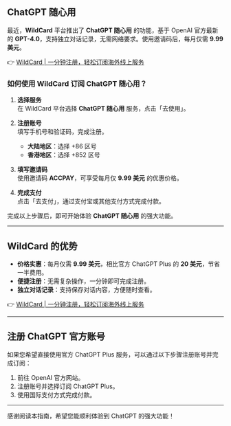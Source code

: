 ## ChatGPT 随心用

最近，**WildCard** 平台推出了 **ChatGPT 随心用** 的功能，基于 OpenAI 官方最新的 **GPT-4.0**，支持独立对话记录，无需网络要求。使用邀请码后，每月仅需 **9.99 美元**。

👉 [WildCard | 一分钟注册，轻松订阅海外线上服务](https://bit.ly/bewildcard)

### 如何使用 WildCard 订阅 ChatGPT 随心用？

1. **选择服务**  
   在 WildCard 平台选择 **ChatGPT 随心用** 服务，点击「去使用」。

2. **注册账号**  
   填写手机号和验证码，完成注册。  
   - **大陆地区**：选择 +86 区号  
   - **香港地区**：选择 +852 区号

3. **填写邀请码**  
   使用邀请码 **ACCPAY**，可享受每月仅 **9.99 美元** 的优惠价格。

4. **完成支付**  
   点击「去支付」，通过支付宝或其他支付方式完成付款。

完成以上步骤后，即可开始体验 **ChatGPT 随心用** 的强大功能。

---

## WildCard 的优势

- **价格实惠**：每月仅需 **9.99 美元**，相比官方 ChatGPT Plus 的 **20 美元**，节省一半费用。
- **便捷注册**：无需复杂操作，一分钟即可完成注册。
- **独立对话记录**：支持保存对话内容，方便随时查看。

👉 [WildCard | 一分钟注册，轻松订阅海外线上服务](https://bit.ly/bewildcard)

---

## 注册 ChatGPT 官方账号

如果您希望直接使用官方 ChatGPT Plus 服务，可以通过以下步骤注册账号并完成订阅：

1. 前往 OpenAI 官方网站。
2. 注册账号并选择订阅 ChatGPT Plus。
3. 使用国际支付方式完成付款。

---

感谢阅读本指南，希望您能顺利体验到 ChatGPT 的强大功能！